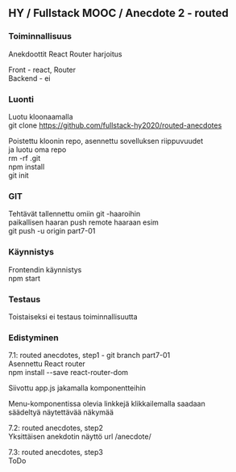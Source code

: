 

## HY / Fullstack MOOC / Anecdote 2 - routed

### Toiminnallisuus  

Anekdoottit React Router harjoitus  

Front - react, Router  
Backend - ei  
 

### Luonti  

Luotu kloonaamalla  
git clone https://github.com/fullstack-hy2020/routed-anecdotes

Poistettu kloonin repo, asennettu sovelluksen riippuvuudet  
ja luotu oma repo  
rm -rf .git  
npm install  
git init   

### GIT

Tehtävät tallennettu omiin git -haaroihin  
paikallisen haaran push remote haaraan esim  
git push -u origin part7-01  

### Käynnistys  
Frontendin käynnistys  
npm start  

### Testaus  
Toistaiseksi ei testaus toiminnallisuutta   

### Edistyminen

7.1: routed anecdotes, step1 - git branch part7-01  
Asennettu React router  
npm install --save react-router-dom  

Siivottu app.js jakamalla komponentteihin  

Menu-komponentissa olevia linkkejä klikkailemalla saadaan  
säädeltyä näytettävää näkymää  

7.2: routed anecdotes, step2  
Yksittäisen anekdotin näyttö url /anecdote/<id>  

7.3: routed anecdotes, step3  
ToDo





